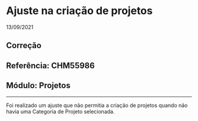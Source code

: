 # Ajuste na criação de projetos
13/09/2021
## Correção
## Referência: CHM55986
## Módulo: Projetos
***

Foi realizado um ajuste que não permitia a criação de projetos quando não havia uma Categoria de Projeto selecionada.
